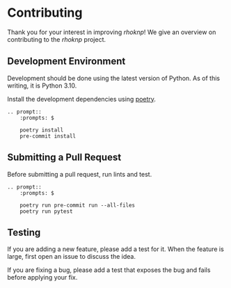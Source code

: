# Contributing

Thank you for your interest in improving _rhoknp_!
We give an overview on contributing to the _rhoknp_ project.

## Development Environment

Development should be done using the latest version of Python.
As of this writing, it is Python 3.10.

Install the development dependencies using [poetry](https://python-poetry.org/).

```{eval-rst}
.. prompt::
    :prompts: $

    poetry install
    pre-commit install
```

## Submitting a Pull Request

Before submitting a pull request, run lints and test.

```{eval-rst}
.. prompt::
    :prompts: $

    poetry run pre-commit run --all-files
    poetry run pytest
```

## Testing

If you are adding a new feature, please add a test for it.
When the feature is large, first open an issue to discuss the idea.

If you are fixing a bug, please add a test that exposes the bug and fails before applying your fix.
